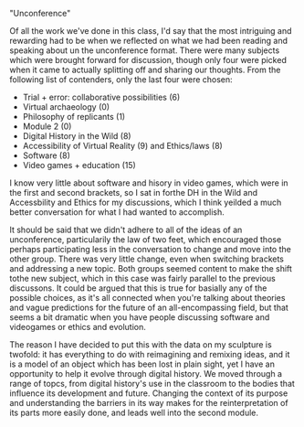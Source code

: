 "Unconference"

Of all the work we've done in this class, I'd say that the most intriguing and rewarding had to be when we reflected on what we had been reading and speaking about un the unconference format. There were many subjects which were brought forward for discussion, though only four were picked when it came to actually splitting off and sharing our thoughts. From the following list of contenders, only the last four were chosen:

- Trial + error: collaborative possibilities (6)
- Virtual archaeology (0)
- Philosophy of replicants (1)
- Module 2 (0)
- Digital History in the Wild (8)
- Accessibility of Virtual Reality (9) and Ethics/laws (8)
- Software (8)
- Video games + education (15)

I know very little about software and hisory in video games, which were in the first and second brackets, so I sat in forthe DH in the Wild and Accessbility and Ethics for my discussions, which I think yeilded a much better conversation for what I had wanted to accomplish. 

It should be said that we didn't adhere to all of the ideas of an unconference, particularily the law of two feet, which encouraged those perhaps participating less in the conversation to change and move into the other group. There was very little change, even when switching brackets and addressing a new topic. Both groups seemed content to make the shift tothe new subject, which in this case was fairly parallel to the previous discussons. It could be argued that this is true for basially any of the possible choices, as it's all connected when you're talking about theories and vague predictions for the future of an all-encompassing field, but that seems a bit dramatic when you have people discussing software and videogames or ethics and evolution. 

The reason I have decided to put this with the data on my sculpture is twofold: it has everything to do with reimagining and remixing ideas, and it is a model of an object which has been lost in plain sight, yet I have an opportunity to help it evolve through digital history. We moved through a range of topcs, from digital history's use in the classroom to the bodies that influence its development and future. Changing the context of its purpose and understanding the barriers in its way makes for the reinterpretation of its parts more easily done, and leads well into the second module.

